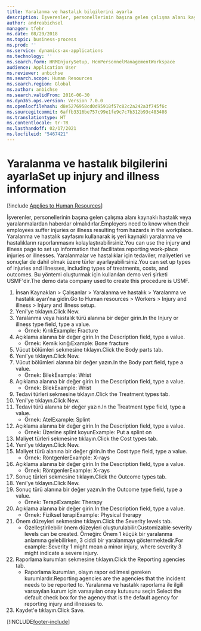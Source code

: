 ```yaml
---
title: Yaralanma ve hastalık bilgilerini ayarla
description: İşverenler, personellerinin başına gelen çalışma alanı kaynaklı hastalık veya yaralanmalardan haberdar olmalıdırlar.
author: andreabichsel
manager: tfehr
ms.date: 08/29/2018
ms.topic: business-process
ms.prod: ''
ms.service: dynamics-ax-applications
ms.technology: ''
ms.search.form: HRMInjurySetup, HcmPersonnelManagementWorkspace
audience: Application User
ms.reviewer: anbichse
ms.search.scope: Human Resources
ms.search.region: Global
ms.author: anbichse
ms.search.validFrom: 2016-06-30
ms.dyn365.ops.version: Version 7.0.0
ms.openlocfilehash: d8e5276958cd0d95918f57c82c2a242a3f745f6c
ms.sourcegitcommit: 6affb3316be757c99e1fe9c7c7b312b93c483408
ms.translationtype: HT
ms.contentlocale: tr-TR
ms.lasthandoff: 02/17/2021
ms.locfileid: "5467421"
---
```

# <a name="set-up-injury-and-illness-information"></a><span data-ttu-id="513af-103">Yaralanma ve hastalık bilgilerini ayarla</span><span class="sxs-lookup"><span data-stu-id="513af-103">Set up injury and illness information</span></span>

[!include [Applies to Human Resources](../includes/applies-to-hr.md)]



<span data-ttu-id="513af-104">İşverenler, personellerinin başına gelen çalışma alanı kaynaklı hastalık veya yaralanmalardan haberdar olmalıdırlar.</span><span class="sxs-lookup"><span data-stu-id="513af-104">Employers need to know when their employees suffer injuries or illness resulting from hazards in the workplace.</span></span> <span data-ttu-id="513af-105">Yaralanma ve hastalık sayfasını kullanarak iş yeri kaynaklı yaralanma ve hastalıkların raporlanmasını kolaylaştırabilirsiniz.</span><span class="sxs-lookup"><span data-stu-id="513af-105">You can use the injury and illness page to set up information that facilitates reporting work-place injuries or illnesses.</span></span> <span data-ttu-id="513af-106">Yaralanmalar ve hastalıklar için tedaviler, maliyetleri ve sonuçlar de dahil olmak üzere türler ayarlayabilirsiniz.</span><span class="sxs-lookup"><span data-stu-id="513af-106">You can set up types of injuries and illnesses, including types of treatments, costs, and outcomes.</span></span> <span data-ttu-id="513af-107">Bu yöntemi oluşturmak için kullanılan demo veri şirketi USMF'dir.</span><span class="sxs-lookup"><span data-stu-id="513af-107">The demo data company used to create this procedure is USMF.</span></span>

1. <span data-ttu-id="513af-108">İnsan Kaynakları > Çalışanlar > Yaralanma ve hastalık > Yaralanma ve hastalık ayarı'na gidin.</span><span class="sxs-lookup"><span data-stu-id="513af-108">Go to Human resources > Workers > Injury and illness > Injury and illness setup.</span></span>
2. <span data-ttu-id="513af-109">Yeni'ye tıklayın.</span><span class="sxs-lookup"><span data-stu-id="513af-109">Click New.</span></span>
3. <span data-ttu-id="513af-110">Yaralanma veya hastalık türü alanına bir değer girin.</span><span class="sxs-lookup"><span data-stu-id="513af-110">In the Injury or illness type field, type a value.</span></span>
    * <span data-ttu-id="513af-111">Örnek: Kırık</span><span class="sxs-lookup"><span data-stu-id="513af-111">Example: Fracture</span></span>  
4. <span data-ttu-id="513af-112">Açıklama alanına bir değer girin.</span><span class="sxs-lookup"><span data-stu-id="513af-112">In the Description field, type a value.</span></span>
    * <span data-ttu-id="513af-113">Örnek: Kemik kırığı</span><span class="sxs-lookup"><span data-stu-id="513af-113">Example: Bone fracture</span></span>  
5. <span data-ttu-id="513af-114">Vücut bölümleri sekmesine tıklayın.</span><span class="sxs-lookup"><span data-stu-id="513af-114">Click the Body parts tab.</span></span>
6. <span data-ttu-id="513af-115">Yeni'ye tıklayın.</span><span class="sxs-lookup"><span data-stu-id="513af-115">Click New.</span></span>
7. <span data-ttu-id="513af-116">Vücut bölümleri alanına bir değer yazın.</span><span class="sxs-lookup"><span data-stu-id="513af-116">In the Body part field, type a value.</span></span>
    * <span data-ttu-id="513af-117">Örnek: Bilek</span><span class="sxs-lookup"><span data-stu-id="513af-117">Example: Wrist</span></span>  
8. <span data-ttu-id="513af-118">Açıklama alanına bir değer girin.</span><span class="sxs-lookup"><span data-stu-id="513af-118">In the Description field, type a value.</span></span>
    * <span data-ttu-id="513af-119">Örnek: Bilek</span><span class="sxs-lookup"><span data-stu-id="513af-119">Example: Wrist</span></span>  
9. <span data-ttu-id="513af-120">Tedavi türleri sekmesine tıklayın.</span><span class="sxs-lookup"><span data-stu-id="513af-120">Click the Treatment types tab.</span></span>
10. <span data-ttu-id="513af-121">Yeni'ye tıklayın.</span><span class="sxs-lookup"><span data-stu-id="513af-121">Click New.</span></span>
11. <span data-ttu-id="513af-122">Tedavi türü alanına bir değer yazın.</span><span class="sxs-lookup"><span data-stu-id="513af-122">In the Treatment type field, type a value.</span></span>
    * <span data-ttu-id="513af-123">Örnek: Atel</span><span class="sxs-lookup"><span data-stu-id="513af-123">Example: Splint</span></span>  
12. <span data-ttu-id="513af-124">Açıklama alanına bir değer girin.</span><span class="sxs-lookup"><span data-stu-id="513af-124">In the Description field, type a value.</span></span>
    * <span data-ttu-id="513af-125">Örnek: Üzerine splint koyun</span><span class="sxs-lookup"><span data-stu-id="513af-125">Example: Put a splint on</span></span>  
13. <span data-ttu-id="513af-126">Maliyet türleri sekmesine tıklayın.</span><span class="sxs-lookup"><span data-stu-id="513af-126">Click the Cost types tab.</span></span>
14. <span data-ttu-id="513af-127">Yeni'ye tıklayın.</span><span class="sxs-lookup"><span data-stu-id="513af-127">Click New.</span></span>
15. <span data-ttu-id="513af-128">Maliyet türü alanına bir değer girin.</span><span class="sxs-lookup"><span data-stu-id="513af-128">In the Cost type field, type a value.</span></span>
    * <span data-ttu-id="513af-129">Örnek: Röntgenler</span><span class="sxs-lookup"><span data-stu-id="513af-129">Example: X-rays</span></span>  
16. <span data-ttu-id="513af-130">Açıklama alanına bir değer girin.</span><span class="sxs-lookup"><span data-stu-id="513af-130">In the Description field, type a value.</span></span>
    * <span data-ttu-id="513af-131">Örnek: Röntgenler</span><span class="sxs-lookup"><span data-stu-id="513af-131">Example: X-rays</span></span>  
17. <span data-ttu-id="513af-132">Sonuç türleri sekmesine tıklayın.</span><span class="sxs-lookup"><span data-stu-id="513af-132">Click the Outcome types tab.</span></span>
18. <span data-ttu-id="513af-133">Yeni'ye tıklayın.</span><span class="sxs-lookup"><span data-stu-id="513af-133">Click New.</span></span>
19. <span data-ttu-id="513af-134">Sonuç türü alanına bir değer yazın.</span><span class="sxs-lookup"><span data-stu-id="513af-134">In the Outcome type field, type a value.</span></span>
    * <span data-ttu-id="513af-135">Örnek: Terapi</span><span class="sxs-lookup"><span data-stu-id="513af-135">Example: Therapy</span></span>  
20. <span data-ttu-id="513af-136">Açıklama alanına bir değer girin.</span><span class="sxs-lookup"><span data-stu-id="513af-136">In the Description field, type a value.</span></span>
    * <span data-ttu-id="513af-137">Örnek: Fiziksel terapi</span><span class="sxs-lookup"><span data-stu-id="513af-137">Example: Physical therapy</span></span>  
21. <span data-ttu-id="513af-138">Önem düzeyleri sekmesine tıklayın.</span><span class="sxs-lookup"><span data-stu-id="513af-138">Click the Severity levels tab.</span></span>
    * <span data-ttu-id="513af-139">Özelleştirilebilir önem düzeyleri oluşturulabilir.</span><span class="sxs-lookup"><span data-stu-id="513af-139">Customizable severity levels can be created.</span></span> <span data-ttu-id="513af-140">Örneğin: Önem 1 küçük bir yaralanma anlamına gelebilirken, 3 ciddi bir yaralanmayı göstermektedir.</span><span class="sxs-lookup"><span data-stu-id="513af-140">For example: Severity 1 might mean a minor injury, where severity 3 might indicate a severe injury.</span></span>  
22. <span data-ttu-id="513af-141">Raporlama kurumları sekmesine tıklayın.</span><span class="sxs-lookup"><span data-stu-id="513af-141">Click the Reporting agencies tab.</span></span>
    * <span data-ttu-id="513af-142">Raporlama kurumları, olayın rapor edilmesi gereken kurumlardır.</span><span class="sxs-lookup"><span data-stu-id="513af-142">Reporting agencies are the agencies that the incident needs to be reported to.</span></span> <span data-ttu-id="513af-143">Yaralanma ve hastalık raporlama ile ilgili varsayılan kurum için varsayılan onay kutusunu seçin.</span><span class="sxs-lookup"><span data-stu-id="513af-143">Select the default check box for the agency that is the default agency for reporting injury and illnesses to.</span></span>  
23. <span data-ttu-id="513af-144">Kaydet'e tıklayın.</span><span class="sxs-lookup"><span data-stu-id="513af-144">Click Save.</span></span>



[!INCLUDE[footer-include](../includes/footer-banner.md)]